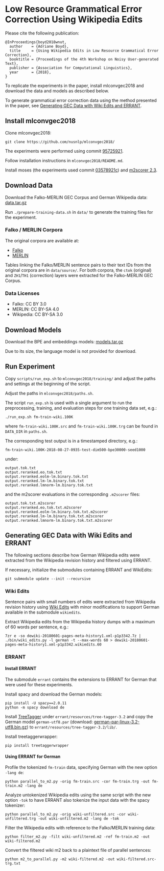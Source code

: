 # Low Resource Grammatical Error Correction Using Wikipedia Edits

Please cite the following publication:

```
@InProceedings{boyd2018wnut,
  author    = {Adriane Boyd},
  title     = {Using Wikipedia Edits in Low Resource Grammatical Error Correction},
  booktitle = {Proceedings of the 4th Workshop on Noisy User-generated Text},
  publisher = {Association for Computational Linguistics},
  year      = {2018},
}
```

To replicate the experiments in the paper, install mlconvgec2018 and 
download the data and models as described below.

To generate grammatical error correction data using the method presented 
in the paper, see [Generating GEC Data with Wiki Edits and 
ERRANT](#generating-gec-data-with-wiki-edits-and-errant).

## Install mlconvgec2018

Clone mlconvgec2018:

```
git clone https://github.com/nusnlp/mlconvgec2018/
```

The experiments were performed using commit 
[95725921](https://github.com/nusnlp/mlconvgec2018/tree/95725921fcdc7604a15aad0f9781d0cd9c902400).

Follow installation instructions in `mlconvgec2018/README.md`.

Install moses (the experiments used commit 
[03578921c](https://github.com/moses-smt/mosesdecoder/tree/03578921cc1a03402c601eb9d21f95f8228001fe)) 
and [m2scorer 
2.3](https://github.com/nusnlp/m2scorer/archive/version3.2.tar.gz).

## Download Data

Download the Falko-MERLIN GEC Corpus and German Wikipedia data:
[data.tar.gz](http://www.sfs.uni-tuebingen.de/~adriane/download/wnut2018/data.tar.gz)

Run `./prepare-training-data.sh` in `data/` to generate the training 
files for the experiment.

### Falko / MERLIN Corpora

The original corpora are available at:

- [Falko](https://www.linguistik.hu-berlin.de/de/institut/professuren/korpuslinguistik/forschung/falko/zugang)
- [MERLIN](http://hdl.handle.net/20.500.12124/6)

Tables linking the Falko/MERLIN sentence pairs to their text IDs from 
the original corpora are in `data/source/`. For both corpora, the `ctok` 
(original) and `ZH1`/`TH1` (correction) layers were extracted for the
Falko-MERLIN GEC Corpus.

### Data Licenses

- Falko: CC BY 3.0
- MERLIN: CC BY-SA 4.0
- Wikipedia: CC BY-SA 3.0

## Download Models

Download the BPE and embeddings models: 
[models.tar.gz](http://www.sfs.uni-tuebingen.de/~adriane/download/wnut2018/models.tar.gz)

Due to its size, the language model is not provided for download.

## Run Experiment

Copy `scripts/run_exp.sh` to `mlconvgec2018/training/` and adjust the 
paths and settings at the beginning of the script.

Adjust the paths in `mlconvgec2018/paths.sh`.

The script `run_exp.sh` is used with a single argument to run the 
preprocessing, training, and evaluation steps for one training data set, 
e.g.:

```
./run_exp.sh fm-train-wiki.100K
```

where `fm-train-wiki.100K.src` and `fm-train-wiki.100K.trg` can be found 
in `DATA_DIR` in `paths.sh`.

The corresponding test output is in a timestamped directory, e.g.:

```
fm-train-wiki.100K-2018-08-27-0935-test-dim500-bpe30000-seed1000
```

under:

```
output.tok.txt
output.reranked.eo.tok.txt
output.reranked.eolm-lm.binary.tok.txt
output.reranked.lm-lm.binary.tok.txt
output.reranked.lmnorm-lm.binary.tok.txt
```

and the m2scorer evaluations in the corresponding `.m2scorer` files:

```
output.tok.txt.m2scorer
output.reranked.eo.tok.txt.m2scorer
output.reranked.eolm-lm.binary.tok.txt.m2scorer
output.reranked.lm-lm.binary.tok.txt.m2scorer
output.reranked.lmnorm-lm.binary.tok.txt.m2scorer
```

## Generating GEC Data with Wiki Edits and ERRANT

The following sections describe how German Wikipedia edits were 
extracted from the Wikipedia revision history and filtered using ERRANT.

If necessary, initialize the submodules containing ERRANT and WikiEdits:

```
git submodule update --init --recursive
```

### Wiki Edits

Sentence pairs with small numbers of edits were extracted from Wikipedia 
revision history using [Wiki Edits](https://github.com/snukky/wikiedits) 
with minor modifications to support German available in the submodule 
`wikiedits`.

Extract Wikipedia edits from the Wikipedia history dumps with a maximum 
of 60 words per sentence, e.g.:

```
7zr e -so dewiki-20180601-pages-meta-history1.xml-p1p3342.7z | ./bin/wiki_edits.py -l german -t --max-words 60 > dewiki-20180601-pages-meta-history1.xml-p1p3342.wikiedits.60
```

### ERRANT

#### Install ERRANT

The submodule `errant` contains the extensions to ERRANT for German that 
were used for these experiments.

Install spacy and download the German models:

```
pip install -U spacy==2.0.11
python -m spacy download de
```

Install [TreeTagger](http://www.cis.uni-muenchen.de/~schmid/tools/TreeTagger/) under `errant/resources/tree-tagger-3.2` 
and copy the German model `german-utf8.par` (download: 
[german-par-linux-3.2-utf8.bin.gz](http://www.cis.uni-muenchen.de/~schmid/tools/TreeTagger/data/german-par-linux-3.2-utf8.bin.gz)) 
to `errant/resources/tree-tagger-3.2/lib/`.

Install treetaggerwrapper:

```
pip install treetaggerwrapper
```

#### Using ERRANT for German

Profile the tokenized `fm-train` data, specifying German with the new 
option `-lang de`:

```
python parallel_to_m2.py -orig fm-train.src -cor fm-train.trg -out fm-train.m2 -lang de
```

Analyze untokenized Wikipedia edits using the same script with the new 
option `-tok` to have ERRANT also tokenize the input data with the spacy 
tokenizer:

```
python parallel_to_m2.py -orig wiki-unfiltered.src -cor wiki-unfiltered.trg -out wiki-unfiltered.m2 -lang de -tok
```

Filter the Wikipedia edits with reference to the Falko/MERLIN training 
data:

```
python filter_m2.py -filt wiki-unfiltered.m2 -ref fm-train.m2 -out wiki-filtered.m2
```

Convert the filtered wiki m2 back to a plaintext file of parallel 
sentences:

```
python m2_to_parallel.py -m2 wiki-filtered.m2 -out wiki-filtered.src-trg.txt
```
